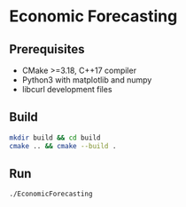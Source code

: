 # Economic Forecasting

## Prerequisites
- CMake >=3.18, C++17 compiler
- Python3 with matplotlib and numpy
- libcurl development files

## Build
```bash
mkdir build && cd build
cmake .. && cmake --build .
```

## Run
```bash
./EconomicForecasting
```
